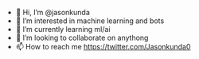 - 👋 Hi, I’m @jasonkunda
- 👀 I’m interested in machine learning and bots
- 🌱 I’m currently learning ml/ai
- 💞️ I’m looking to collaborate on anythong
- 📫 How to reach me https://twitter.com/Jasonkunda0

<!---
jasonkunda/jasonkunda is a ✨ special ✨ repository because its `README.md` (this file) appears on your GitHub profile.
You can click the Preview link to take a look at your changes.
--->
